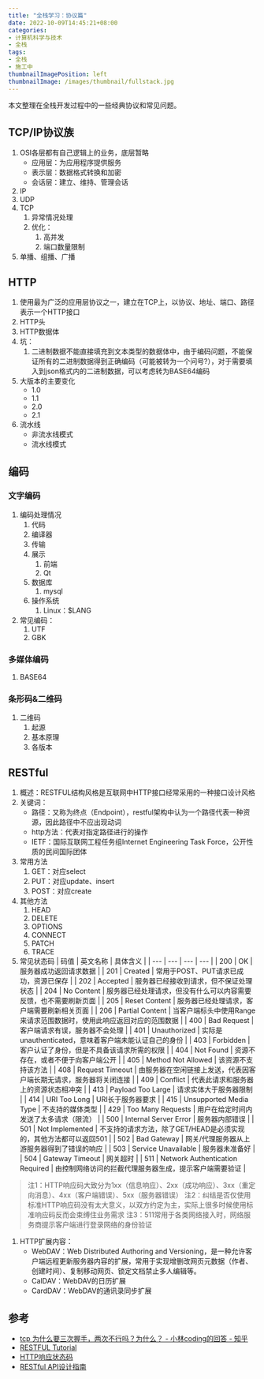 ```yaml
---
title: "全栈学习：协议篇"
date: 2022-10-09T14:45:21+08:00
categories:
- 计算机科学与技术
- 全栈
tags:
- 全栈
- 施工中
thumbnailImagePosition: left
thumbnailImage: /images/thumbnail/fullstack.jpg
---
```

本文整理在全栈开发过程中的一些经典协议和常见问题。
<!--more-->
## TCP/IP协议族
1. OSI各层都有自己逻辑上的业务，底层暂略
    - 应用层：为应用程序提供服务
    - 表示层：数据格式转换和加密
    - 会话层：建立、维持、管理会话
1. IP
1. UDP
1. TCP
    1. 异常情况处理
    1. 优化：
        1. 高并发
        1. 端口数量限制
1. 单播、组播、广播
## HTTP
1. 使用最为广泛的应用层协议之一，建立在TCP上，以协议、地址、端口、路径表示一个HTTP接口
1. HTTP头
1. HTTP数据体
1. 坑：
    1. 二进制数据不能直接填充到文本类型的数据体中，由于编码问题，不能保证所有的二进制数据得到正确编码（可能被转为一个问号?），对于需要填入到json格式内的二进制数据，可以考虑转为BASE64编码
1. 大版本的主要变化
    - 1.0
    - 1.1
    - 2.0
    - 2.1
1. 流水线
    - 非流水线模式
    - 流水线模式
## 编码
### 文字编码
1. 编码处理情况
    1. 代码
    1. 编译器
    1. 传输
    1. 展示
        1. 前端
        1. Qt
    1. 数据库
        1. mysql
    1. 操作系统
        1. Linux：$LANG
1. 常见编码：
    1. UTF
    1. GBK
### 多媒体编码
1. BASE64
### 条形码&二维码
1. 二维码
    1. 起源
    1. 基本原理
    1. 各版本
## RESTful
1. 概述：RESTFUL结构风格是互联网中HTTP接口经常采用的一种接口设计风格
1. 关键词：
    - 路径：又称为终点（Endpoint），restful架构中认为一个路径代表一种资源，因此路径中不应出现动词
    - http方法：代表对指定路径进行的操作
    - IETF：国际互联网工程任务组Internet Engineering Task Force，公开性质的民间国际团体
1. 常用方法
    1. GET：对应select
    1. PUT：对应update、insert
    1. POST：对应create
1. 其他方法
    1. HEAD
    1. DELETE
    1. OPTIONS
    1. CONNECT
    1. PATCH
    1. TRACE
1. 常见状态码
| 码值 | 英文名称 | 具体含义 |
| --- | --- | --- | --- |
| 200 | OK | 服务器成功返回请求数据 |
| 201 | Created | 常用于POST、PUT请求已成功，资源已保存 |
| 202 | Accepted | 服务器已经接收到请求，但不保证处理状态 |
| 204 | No Content | 服务器已经处理请求，但没有什么可以内容需要反馈，也不需要刷新页面 |
| 205 | Reset Content | 服务器已经处理请求，客户端需要刷新相关页面 |
| 206 | Partial Content | 当客户端标头中使用Range来请求范围数据时，使用此响应返回对应的范围数据 |
| 400 | Bad Request | 客户端请求有误，服务器不会处理 |
| 401 | Unauthorized | 实际是unauthenticated，意味着客户端未能认证自己的身份 |
| 403 | Forbidden | 客户认证了身份，但是不具备该请求所需的权限 |
| 404 | Not Found | 资源不存在，或者不便于向客户端公开 |
| 405 | Method Not Allowed | 该资源不支持该方法 |
| 408 | Request Timeout | 由服务器在空闲链接上发送，代表因客户端长期无请求，服务器将关闭连接 |
| 409 | Conflict | 代表此请求和服务器上的资源状态相冲突 |
| 413 | Payload Too Large | 请求实体大于服务器限制 |
| 414 | URI Too Long | URI长于服务器要求 |
| 415 | Unsupported Media Type | 不支持的媒体类型 |
| 429 | Too Many Requests | 用户在给定时间内发送了太多请求（限流） |
| 500 | Internal Server Error | 服务器内部错误 |
| 501 | Not Implemented | 不支持的请求方法，除了GET/HEAD是必须实现的，其他方法都可以返回501 |
| 502 | Bad Gateway | 网关/代理服务器从上游服务器得到了错误的响应 |
| 503 | Service Unavailable | 服务器未准备好 |
| 504 | Gateway Timeout | 网关超时 |
| 511 | Network Authentication Required | 由控制网络访问的拦截代理服务器生成，提示客户端需要验证 |
> 注1：HTTP响应码大致分为1xx（信息响应）、2xx（成功响应）、3xx（重定向消息）、4xx（客户端错误）、5xx（服务器错误）
> 注2：纠结是否仅使用标准HTTP响应码没有太大意义，以双方约定为主，实际上很多时候使用标准响应码反而会束缚住业务需求
> 注3：511常用于各类网络接入时，网络服务商提示客户端进行登录网络的身份验证
1. HTTP扩展内容：
    - WebDAV：Web Distributed Authoring and Versioning，是一种允许客户端远程更新服务器内容的扩展，常用于实现增删改网页元数据（作者、创建时间）、复制移动网页、锁定文档禁止多人编辑等。
    - CalDAV：WebDAV的日历扩展
    - CardDAV：WebDAV的通讯录同步扩展
## 参考
- [tcp 为什么要三次握手，两次不行吗？为什么？ - 小林coding的回答 - 知乎](https://www.zhihu.com/question/429915921/answer/2682855827)
- [RESTFUL Tutorial](https://restfulapi.net/)
- [HTTP响应状态码](https://developer.mozilla.org/zh-CN/docs/Web/HTTP/Status)
- [RESTful API设计指南](https://www.ruanyifeng.com/blog/2014/05/restful_api.html)